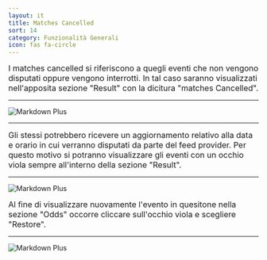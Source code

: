 ```yaml
---
layout: it
title: Matches Cancelled
sort: 14
category: Funzionalità Generali
icon: fas fa-circle
---
```

<p class="message">
    
</p>

<font size="3">I matches cancelled si riferiscono a quegli eventi che non vengono disputati oppure vengono interrotti. In tal caso saranno visualizzati nell'apposita sezione "Result" con la dicitura "matches Cancelled".</font>

---
![Markdown Plus]({{site.baseurl}}/public/images/gestione-quote/matches-cancelled.png)

---

<font size="3">Gli stessi potrebbero ricevere un aggiornamento relativo alla data e orario in cui verranno disputati da parte del feed provider. Per questo motivo si potranno visualizzare gli eventi con un occhio viola sempre all'interno della sezione "Result".</font>

---
![Markdown Plus]({{site.baseurl}}/public/images/gestione-quote/occhio-viola.png)

<font size="3">Al fine di visualizzare nuovamente l'evento in quesitone nella sezione "Odds" occorre cliccare sull'occhio viola e scegliere "Restore".</font>

---

![Markdown Plus]({{site.baseurl}}/public/images/gestione-quote/occhio-viola-two.png)